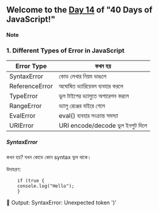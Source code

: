## Welcome to the <u>Day 14</u> of "40 Days of JavaScript!"

#### Note

### 1. Different Types of Error in JavaScript

| Error Type     | কখন হয়                              |
| -------------- | --------------------------------      |
| SyntaxError    | কোড লেখার নিয়ম ভাঙলে                |
| ReferenceError | অঘোষিত ভ্যারিয়েবল ব্যবহার করলে         |
| TypeError      | ভুল টাইপের ভ্যালুতে অপারেশন করলে      |
| RangeError     | ভ্যালু রেঞ্জের বাইরে গেলে                 |
| EvalError      | eval() ব্যবহার সংক্রান্ত সমস্যা            |
| URIError       | URI encode/decode ভুল ইনপুট দিলে      |


##### SyntaxError
কখন হয়?
যখন কোডে কোন syntax ভুল থাকে।

উদাহরণ:

        if (true {
        console.log("Hello");
        }

🔴 Output: SyntaxError: Unexpected token ')'

